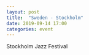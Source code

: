 ```yaml
---
layout: post
title:  "Sweden - Stockholm"
date: 2019-09-14 17:00
categories: event
---
```

Stockholm Jazz Festival